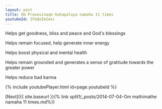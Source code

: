 ```yaml
---
layout: post
title: Om Pravesinaam Guhapalaya namaha 11 times
youtubeId: IFbQoImI4xc
---
```

 
 
Helps get goodness, bliss and peace and God's blessings
 
Helps remain focused, help generate inner energy 
 
Helps boost physical and mental health 
 
Helps remain grounded and generates a sense of gratitude towards the greater power 
 
Helps reduce bad karma
 
 
 
 


{% include youtubePlayer.html id=page.youtubeId %}
 
[Next]({{ site.baseurl }}{% link  split1/_posts/2014-07-04-Om mathimathe namaha 11 times.md%})
 
